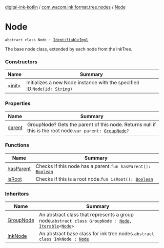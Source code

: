 [digital-ink-kotlin](../../index.md) / [com.wacom.ink.format.tree.nodes](../index.md) / [Node](./index.md)

# Node

`abstract class Node : `[`IdentifiableImpl`](../../com.wacom.ink.model/-identifiable-impl/index.md)

The base node class, extended by each node from the InkTree.

### Constructors

| Name | Summary |
|---|---|
| [&lt;init&gt;](-init-.md) | Initializes a new Node instance with the specified ID.`Node(id: `[`String`](https://kotlinlang.org/api/latest/jvm/stdlib/kotlin/-string/index.html)`)` |

### Properties

| Name | Summary |
|---|---|
| [parent](parent.md) | GroupNode? Gets the parent of this node. Returns null if this is the root node.`var parent: `[`GroupNode`](../../com.wacom.ink.format.tree.groups/-group-node/index.md)`?` |

### Functions

| Name | Summary |
|---|---|
| [hasParent](has-parent.md) | Checks if this node has a parent.`fun hasParent(): `[`Boolean`](https://kotlinlang.org/api/latest/jvm/stdlib/kotlin/-boolean/index.html) |
| [isRoot](is-root.md) | Checks if this is a root node.`fun isRoot(): `[`Boolean`](https://kotlinlang.org/api/latest/jvm/stdlib/kotlin/-boolean/index.html) |

### Inheritors

| Name | Summary |
|---|---|
| [GroupNode](../../com.wacom.ink.format.tree.groups/-group-node/index.md) | An abstract class that represents a group node.`abstract class GroupNode : `[`Node`](./index.md)`, `[`Iterable`](https://kotlinlang.org/api/latest/jvm/stdlib/kotlin.collections/-iterable/index.html)`<`[`Node`](./index.md)`>` |
| [InkNode](../-ink-node/index.md) | An abstract base class for ink tree nodes.`abstract class InkNode : `[`Node`](./index.md) |

